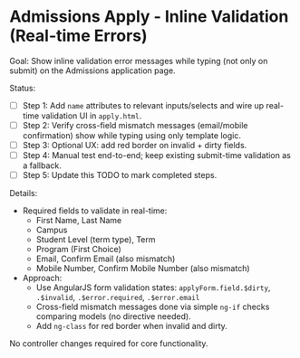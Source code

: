 # Admissions Apply - Inline Validation (Real-time Errors)

Goal: Show inline validation error messages while typing (not only on submit) on the Admissions application page.

Status:
- [ ] Step 1: Add `name` attributes to relevant inputs/selects and wire up real-time validation UI in `apply.html`.
- [ ] Step 2: Verify cross-field mismatch messages (email/mobile confirmation) show while typing using only template logic.
- [ ] Step 3: Optional UX: add red border on invalid + dirty fields.
- [ ] Step 4: Manual test end-to-end; keep existing submit-time validation as a fallback.
- [ ] Step 5: Update this TODO to mark completed steps.

Details:
- Required fields to validate in real-time:
  - First Name, Last Name
  - Campus
  - Student Level (term type), Term
  - Program (First Choice)
  - Email, Confirm Email (also mismatch)
  - Mobile Number, Confirm Mobile Number (also mismatch)
- Approach:
  - Use AngularJS form validation states: `applyForm.field.$dirty`, `.$invalid`, `.$error.required`, `.$error.email`
  - Cross-field mismatch messages done via simple `ng-if` checks comparing models (no directive needed).
  - Add `ng-class` for red border when invalid and dirty.

No controller changes required for core functionality.
